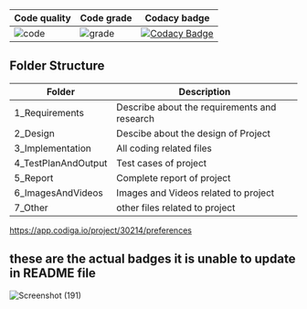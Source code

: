 |Code quality |Code grade |Codacy badge
|--|--|--|
|![code](https://api.codiga.io/project/30214/score/svg)|![grade](https://api.codiga.io/project/30214/status/svg)|[![Codacy Badge](https://app.codacy.com/project/badge/Grade/88cecfab7e5b42b18312ad9e902359f9)](https://www.codacy.com/gh/pksgithb/M2-Embedded_Access-control-with-RFID/dashboard?utm_source=github.com&amp;utm_medium=referral&amp;utm_content=pksgithb/M2-Embedded_Access-control-with-RFID&amp;utm_campaign=Badge_Grade)|


## Folder Structure

| Folder            | Description                                  |
| ----------------- | -------------------------------------------- |
| 1_Requirements    | Describe about the requirements and research |
| 2_Design          | Descibe about the design of Project          |
| 3_Implementation  | All coding related files                     |
| 4_TestPlanAndOutput        | Test cases of project                                  |
| 5_Report        | Complete report of project                   |
| 6_ImagesAndVideos | Images and Videos related to project         |
| 7_Other|other files related to project|


https://app.codiga.io/project/30214/preferences

## these are the actual badges it is unable to update in README file

![Screenshot (191)](https://user-images.githubusercontent.com/94304459/144427440-05639ca9-adb3-4ea8-ad67-236d8fd6ad18.png)

